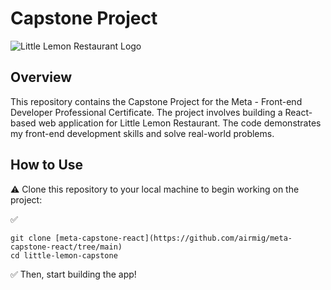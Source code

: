 # Capstone Project

![Little Lemon Restaurant Logo](https://adq.eai.today/ref1/logo.png)

## Overview

This repository contains the Capstone Project for the Meta - Front-end Developer Professional Certificate. The project involves building a React-based web application for Little Lemon Restaurant. The code demonstrates my front-end development skills and solve real-world problems.

## How to Use

:warning:
Clone this repository to your local machine to begin working on the project:

:white_check_mark:
```
git clone [meta-capstone-react](https://github.com/airmig/meta-capstone-react/tree/main)
cd little-lemon-capstone
```

:white_check_mark:
Then, start building the app!
